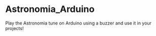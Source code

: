 # Astronomia_Arduino
Play the Astronomia tune on Arduino using a buzzer and use it in your projects!
